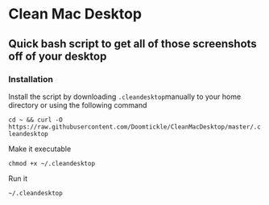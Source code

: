 # Clean Mac Desktop
## Quick bash script to get all of those screenshots off of your desktop

### Installation

Install the script by downloading `.cleandesktop`manually to your home directory or using the following command

`cd ~ && curl -O https://raw.githubusercontent.com/Doomtickle/CleanMacDesktop/master/.cleandesktop`


Make it executable

`chmod +x ~/.cleandesktop`

Run it

`~/.cleandesktop`
